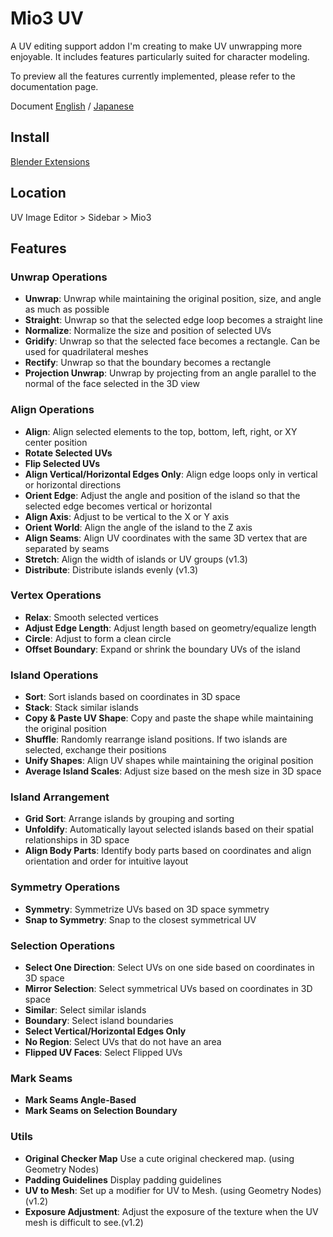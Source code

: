 # Mio3 UV

A UV editing support addon I'm creating to make UV unwrapping more enjoyable.
It includes features particularly suited for character modeling.

To preview all the features currently implemented, please refer to the documentation page.

Document [English](https://addon.mio3io.com/#/en/mio3uv/) / [Japanese](https://addon.mio3io.com/#/ja/mio3uv/)

## Install

[Blender Extensions](https://extensions.blender.org/add-ons/mio3-uv/)

## Location

UV Image Editor > Sidebar > Mio3

## Features

### Unwrap Operations

-   **Unwrap**: Unwrap while maintaining the original position, size, and angle as much as possible
-   **Straight**: Unwrap so that the selected edge loop becomes a straight line
-   **Normalize**: Normalize the size and position of selected UVs
-   **Gridify**: Unwrap so that the selected face becomes a rectangle. Can be used for quadrilateral meshes
-   **Rectify**: Unwrap so that the boundary becomes a rectangle
-   **Projection Unwrap**: Unwrap by projecting from an angle parallel to the normal of the face selected in the 3D view

### Align Operations

-   **Align**: Align selected elements to the top, bottom, left, right, or XY center position
-   **Rotate Selected UVs**
-   **Flip Selected UVs**
-   **Align Vertical/Horizontal Edges Only**: Align edge loops only in vertical or horizontal directions
-   **Orient Edge**: Adjust the angle and position of the island so that the selected edge becomes vertical or horizontal
-   **Align Axis**: Adjust to be vertical to the X or Y axis
-   **Orient World**: Align the angle of the island to the Z axis
-   **Align Seams**: Align UV coordinates with the same 3D vertex that are separated by seams
-   **Stretch**: Align the width of islands or UV groups (v1.3)
-   **Distribute**: Distribute islands evenly (v1.3)

### Vertex Operations

-   **Relax**: Smooth selected vertices
-   **Adjust Edge Length**: Adjust length based on geometry/equalize length
-   **Circle**: Adjust to form a clean circle
-   **Offset Boundary**: Expand or shrink the boundary UVs of the island

### Island Operations

-   **Sort**: Sort islands based on coordinates in 3D space
-   **Stack**: Stack similar islands
-   **Copy & Paste UV Shape**: Copy and paste the shape while maintaining the original position
-   **Shuffle**: Randomly rearrange island positions. If two islands are selected, exchange their positions
-   **Unify Shapes**: Align UV shapes while maintaining the original position
-   **Average Island Scales**: Adjust size based on the mesh size in 3D space

### Island Arrangement

-   **Grid Sort**: Arrange islands by grouping and sorting
-   **Unfoldify**: Automatically layout selected islands based on their spatial relationships in 3D space
-   **Align Body Parts**: Identify body parts based on coordinates and align orientation and order for intuitive layout

### Symmetry Operations

-   **Symmetry**: Symmetrize UVs based on 3D space symmetry
-   **Snap to Symmetry**: Snap to the closest symmetrical UV

### Selection Operations

-   **Select One Direction**: Select UVs on one side based on coordinates in 3D space
-   **Mirror Selection**: Select symmetrical UVs based on coordinates in 3D space
-   **Similar**: Select similar islands
-   **Boundary**: Select island boundaries
-   **Select Vertical/Horizontal Edges Only**
-   **No Region**: Select UVs that do not have an area
-   **Flipped UV Faces**: Select Flipped UVs

### Mark Seams

-   **Mark Seams Angle-Based**
-   **Mark Seams on Selection Boundary**

### Utils

-   **Original Checker Map** Use a cute original checkered map. (using Geometry Nodes)
-   **Padding Guidelines** Display padding guidelines
-   **UV to Mesh**: Set up a modifier for UV to Mesh. (using Geometry Nodes)(v1.2)
-   **Exposure Adjustment**: Adjust the exposure of the texture when the UV mesh is difficult to see.(v1.2)

